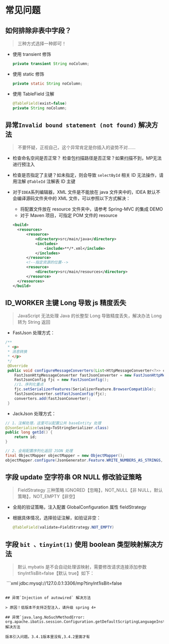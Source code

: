 # 常见问题

## 如何排除非表中字段？

> 三种方式选择一种即可！

- 使用 transient 修饰

  ```java
  private transient String noColumn;
  ```

- 使用 static 修饰

  ```java
  private static String noColumn;
  ```

- 使用 TableField 注解

  ```java
  @TableField(exist=false)
  private String noColumn;
  ```

## 异常`Invalid bound statement (not found)` 解决方法

> 不要怀疑，正视自己，这个异常肯定是你插入的姿势不对……

- 检查命名空间是否正常？ 检查包扫描路径是否正常？如果扫描不到，MP无法进行预注入

- 检查是否指定了主键？如未指定，则会导致 `selectById` 相关 ID 无法操作，请用注解 `@TableId` 注解表 ID 主键

- 对于`IDEA`系列编辑器，XML 文件是不能放在 java 文件夹中的，IDEA 默认不会编译源码文件夹中的 XML 文件，可以参照以下方式解决：

  - 将配置文件放在 resource 文件夹中，请参考 Spring-MVC 的集成 DEMO
  - 对于 Maven 项目，可指定 POM 文件的 resource

  ```xml
  <build>
    <resources>
        <resource>
            <directory>src/main/java</directory>
            <includes>
                <include>**/*.xml</include>
            </includes>
        </resource>
        <!--指定资源的位置-->
        <resource>
            <directory>src/main/resources</directory>
        </resource>
    </resources>
  </build>
  ```

## ID_WORKER 主键 Long 导致 js 精度丢失

> JavaScript 无法处理 Java 的长整型 Long 导致精度丢失，解决办法 Long 转为 String 返回

- FastJson 处理方式：

```java
/**
 * <p>
 * 消息转换
 * </p>
 */
 @Override
 public void configureMessageConverters(List<HttpMessageConverter<?>> converters) {
    FastJsonHttpMessageConverter fastJsonConverter = new FastJsonHttpMessageConverter();
    FastJsonConfig fjc = new FastJsonConfig();
    //1、序列化重点
    fjc.setSerializerFeatures(SerializerFeature.BrowserCompatible);
    fastJsonConverter.setFastJsonConfig(fjc);
    converters.add(fastJsonConverter);
 }
```

- JackJson 处理方式：

```java
// 1、注解处理，这里可以配置公共 baseEntity 处理
@JsonSerialize(using=ToStringSerializer.class)
public long getId() {
    return id;
}

// 2、全局配置序列化返回 JSON 处理
final ObjectMapper objectMapper = new ObjectMapper();
objectMapper.configure(JsonGenerator.Feature.WRITE_NUMBERS_AS_STRINGS, true);
```

## 字段 update 空字符串 OR NULL 修改验证策略

> FieldStrategy 三种策略 IGNORED【忽略】，NOT_NULL【非 NULL，默认策略】，NOT_EMPTY【非空】

- 全局的验证策略，注入配置 GlobalConfiguration 属性 fieldStrategy

- 根据具体情况，选择验证注解，如验证非空：

  ```java
  @TableField(validate=FieldStrategy.NOT_EMPTY)
  ```


## 字段 `bit 、tinyint(1)` 使用 boolean 类型映射解决方法

> 默认 mybatis 是不会自动处理该映射，需要修改请求连接添加参数 tinyInt1isBit=false【默认 true】如下：

  ```xml
  jdbc:mysql://127.0.0.1:3306/mp?tinyInt1isBit=false
  ```

## 异常`Injection of autowired` 解决方法

> 原因！低版本不支持泛型注入，请升级 spring 4+

## 异常`java.lang.NoSuchMethodError: org.apache.ibatis.session.Configuration.getDefaultScriptingLanguageInstance()Lorg/apache/ibatis/scripting/LanguageDriver` 解决方法

版本引入问题。3.4.1版本里没有,3.4.2里面才有
